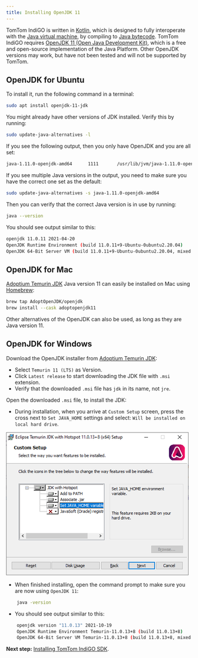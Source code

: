 ```yaml
---
title: Installing OpenJDK 11
---
```


TomTom IndiGO is written in 
[Kotlin](https://en.wikipedia.org/wiki/Kotlin_%28programming_language%29), which is designed to 
fully interoperate with the 
[Java virtual machine](https://en.wikipedia.org/wiki/Java_virtual_machine), by compiling to 
[Java bytecode](https://en.wikipedia.org/wiki/Java_bytecode). TomTom IndiGO requires
[OpenJDK 11 (Open Java Development Kit)](https://en.wikipedia.org/wiki/OpenJDK), which is a free 
and open-source implementation of the Java Platform. Other OpenJDK versions may work, but have not 
been tested and will not be supported by TomTom.

## OpenJDK for Ubuntu

To install it, run the following command in a terminal:

```bash
sudo apt install openjdk-11-jdk
```

You might already have other versions of JDK installed. Verify this by running:

```bash
sudo update-java-alternatives -l
```

If you see the following output, then you only have OpenJDK and you are all set:

```bash
java-1.11.0-openjdk-amd64      1111       /usr/lib/jvm/java-1.11.0-openjdk-amd64
```

If you see multiple Java versions in the output, you need to make sure you have the correct one set
as the default:

```bash
sudo update-java-alternatives -s java-1.11.0-openjdk-amd64
```

Then you can verify that the correct Java version is in use by running:

```bash
java --version
```

You should see output similar to this:

```bash
openjdk 11.0.11 2021-04-20
OpenJDK Runtime Environment (build 11.0.11+9-Ubuntu-0ubuntu2.20.04)
OpenJDK 64-Bit Server VM (build 11.0.11+9-Ubuntu-0ubuntu2.20.04, mixed mode, sharing)
```

## OpenJDK for Mac

[Adoptium Temurin JDK](https://adoptium.net/?variant=openjdk11) Java version 11 can easily be
installed on Mac using [Homebrew](https://brew.sh/):

```bash
brew tap AdoptOpenJDK/openjdk
brew install --cask adoptopenjdk11
```

Other alternatives of the OpenJDK can also be used, as long as they are Java version 11.

## OpenJDK for Windows

Download the OpenJDK installer from
[Adoptium Temurin JDK](https://adoptium.net/?variant=openjdk11):

- Select `Temurin 11 (LTS)` as Version.
- Click `Latest release` to start downloading the JDK file with `.msi` extension.
- Verify that the downloaded `.msi` file has `jdk` in its name, not `jre`.

Open the downloaded `.msi` file, to install the JDK:

- During installation, when you arrive at `Custom Setup` screen, press the cross next to
  `Set JAVA_HOME` settings and select: `Will be installed on local hard drive`.

![Temurin JDK Set Java Home](images/temurin_jdk_set_java_home.png)

- When finished installing, open the command prompt to make sure you are now using `OpenJDK 11`:

```bash
    java -version
```

- You should see output similar to this:

```bash
    openjdk version "11.0.13" 2021-10-19
    OpenJDK Runtime Environment Temurin-11.0.13+8 (build 11.0.13+8)
    OpenJDK 64-Bit Server VM Temurin-11.0.13+8 (build 11.0.13+8, mixed mode)
```

__Next step:__ 
[Installing TomTom IndiGO SDK](/indigo/documentation/getting-started/installing-indigo-sdk).
